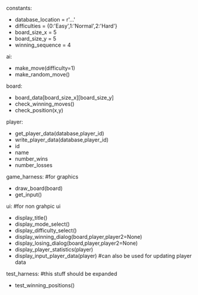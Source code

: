 constants:
* database_location = r'...'
* difficulties = {0:'Easy',1:'Normal',2:'Hard'}
* board_size_x = 5
* board_size_y = 5
* winning_sequence = 4

ai:  
* make_move(difficulty=1)
* make_random_move()

board:
* board_data[board_size_x][board_size_y]
* check_winning_moves()
* check_position(x,y)

player:
* get_player_data(database,player_id)
* write_player_data(database,player_id)
* id
* name
* number_wins
* number_losses

game_harness: #for graphics
* draw_board(board)
* get_input()

ui: #for non grahpic ui
* display_title()
* display_mode_select()
* display_difficulty_select()
* display_winning_dialog(board,player,player2=None)
* display_losing_dialog(board,player,player2=None)
* display_player_statistics(player)
* display_input_player_data(player) #can also be used for updating player data


test_harness: #this stuff should be expanded
* test_winning_positions()

